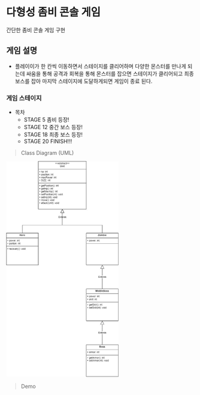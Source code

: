 # 다형성 좀비 콘솔 게임
간단한 좀비 콘솔 게임 구현

## 게임 설명
* 플레이이가 한 칸씩 이동하면서 스테이지를 클리어하며 다양한 몬스터를 만나게 되는데 싸움을 통해 공격과 회복을 통해 몬스터를 잡으면 스테이지가 클리어되고 최종 보스를 잡아 마지막 스테이지에 도달하게되면 게임이 종료 된다.

### 게임 스테이지
* 목차
  * STAGE 5 좀비 등장!
  * STAGE 12 중간 보스 등장!
  * STAGE 18 최종 보스 등장!
  * STAGE 20 FINISH!!!

> Class Diagram (UML)
<img src ="https://github.com/mingikim-giv/zombie/blob/master/images/%EC%A2%80%EB%B9%84%EA%B2%8C%EC%9E%84.jpg?raw=true" width="300" heigth="300">

> Demo 
